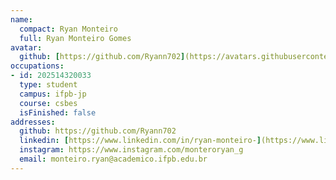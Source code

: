 ```yaml
---
name:
  compact: Ryan Monteiro
  full: Ryan Monteiro Gomes
avatar:
  github: [https://github.com/Ryann702](https://avatars.githubusercontent.com/u/175413381?s=400&u=617f1ea211aed195d62a7a00173d5958e2977a6f&v=4)
occupations:
- id: 202514320033
  type: student
  campus: ifpb-jp
  course: csbes
  isFinished: false
addresses:
  github: https://github.com/Ryann702
  linkedin: [https://www.linkedin.com/in/ryan-monteiro-](https://www.linkedin.com/in/ryan-monteiro-98a468356/)
  instagram: https://www.instagram.com/monteroryan_g
  email: monteiro.ryan@academico.ifpb.edu.br
---
```


